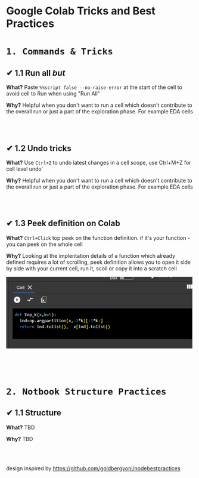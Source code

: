 # Google Colab Tricks and Best Practices



# `1. Commands & Tricks`

## ✔ 1.1 Run all *but*

**What?** Paste `%%script false --no-raise-error` at the start of the cell to avoid cell to Run when using "Run All"


**Why?** Helpful when you don't want to run a cell which doesn't contribute to the overall run or just a part of the exploration phase.
For example EDA cells 


</br></br>
## ✔ 1.2 Undo tricks

**What?** Use `Ctrl+Z` to undo latest changes in a cell scope, use Ctrl+M+Z for cell level undo` 

**Why?** Helpful when you don't want to run a cell which doesn't contribute to the overall run or just a part of the exploration phase.
For example EDA cells 


<br/><br/>
## ✔ 1.3 Peek definition on Colab

**What?** `Ctrl+Click` top peek on the function definition. if it's your function - you can peek on the whole cell

**Why?** Looking at the implentation details of a function which already defined requires a lot of scrolling, peek definition allows you to open it side by side with your current cell, run it, scoll or copy it into a scratch cell

!['colab peek example'](https://github.com/amitbend/colab_tricks/blob/master/media/peek.png?raw=true)


<br/><br/>



# `2. Notbook Structure Practices`

## ✔ 1.1 Structure 

**What?** TBD

**Why?** TBD


<br/><br/>


design inspired by https://github.com/goldbergyoni/nodebestpractices
